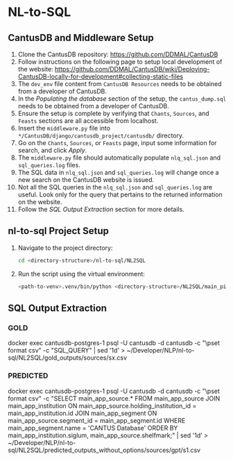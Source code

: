 # NL-to-SQL

## CantusDB and Middleware Setup
1. Clone the CantusDB repository: https://github.com/DDMAL/CantusDB
2. Follow instructions on the following page to setup local development of the website: https://github.com/DDMAL/CantusDB/wiki/Deploying-CantusDB-locally-for-development#collecting-static-files
3. The ```dev_env``` file content from ```CantusDB Resources``` needs to be obtained from a developer of CantusDB.
4. In the *Populating the database* section of the setup, the ```cantus_dump.sql``` needs to be obtained from a developer of CantusDB.
5. Ensure the setup is complete by verifying that ```Chants```, ```Sources```, and ```Feasts``` sections are all accessible from localhost.
6. Insert the ```middleware.py``` file into ```*/CantusDB/django/cantusdb_project/cantusdb/``` directory.
7. Go on the ```Chants```, ```Sources```, or ```Feasts``` page, input some information for search, and click *Apply*.
8. The ```middleware.py``` file should automatically populate ```nlq_sql.json``` and ```sql_queries.log``` files.
9. The SQL data in ```nlq_sql.json``` and ```sql_queries.log``` will change once a new search on the CantusDB website is issued.
10. Not all the SQL queries in the ```nlq_sql.json``` and ```sql_queries.log``` are useful. Look only for the query that pertains to the returned information on the website.
11. Follow the *SQL Output Extraction* section for more details.


## nl-to-sql Project Setup
1. Navigate to the project directory:
   ```bash
   cd <directory-structure>/nl-to-sql/NL2SQL
   ```
2. Run the script using the virtual environment:
    ```bash
   <path-to-venv>.venv/bin/python <directory-structure>/NL2SQL/main_pipeline.py
   ```

## SQL Output Extraction
### GOLD
docker exec cantusdb-postgres-1 psql -U cantusdb -d cantusdb -c "\pset format csv" -c "SQL_QUERY" | sed '1d' > ~/Developer/NLP/nl-to-sql/NL2SQL/gold_outputs/sources/sx.csv

### PREDICTED
docker exec cantusdb-postgres-1 psql -U cantusdb -d cantusdb -c "\pset format csv" -c "SELECT main_app_source.* FROM main_app_source JOIN main_app_institution ON main_app_source.holding_institution_id = main_app_institution.id JOIN main_app_segment ON main_app_source.segment_id = main_app_segment.id WHERE main_app_segment.name = 'CANTUS Database' ORDER BY main_app_institution.siglum, main_app_source.shelfmark;" | sed '1d' > ~/Developer/NLP/nl-to-sql/NL2SQL/predicted_outputs_without_options/sources/gpt/s1.csv





